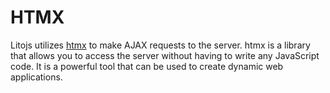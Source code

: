 # HTMX

Litojs utilizes [htmx](https://htmx.org/) to make AJAX requests to the server. htmx is a library that allows you to access the server without having to write any JavaScript code. It is a powerful tool that can be used to create dynamic web applications.
